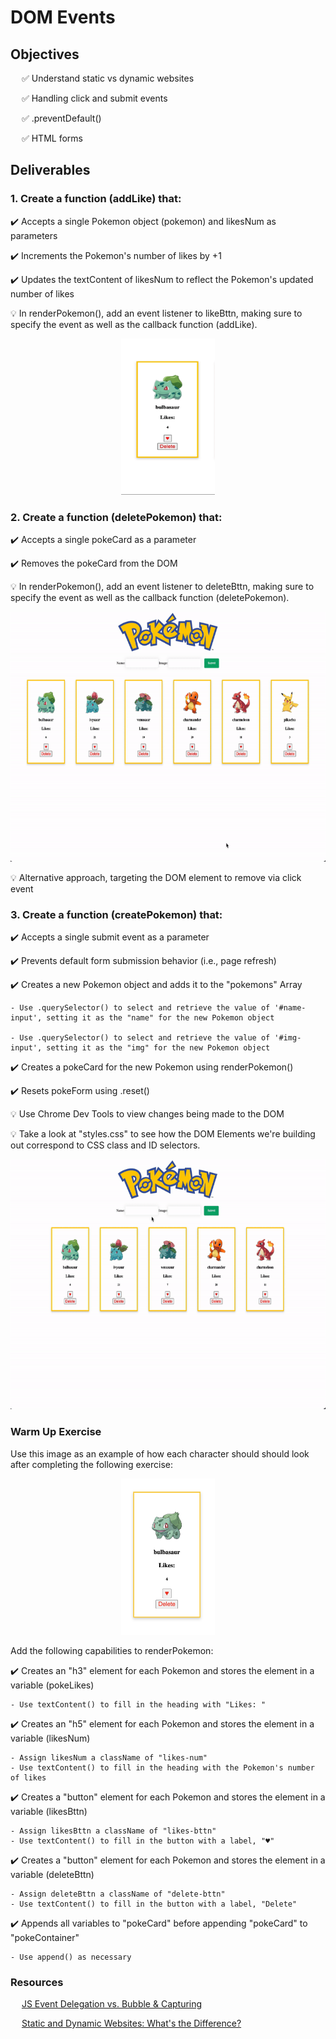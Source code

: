 # DOM Events

## Objectives

&emsp; ✅ Understand static vs dynamic websites

&emsp; ✅ Handling click and submit events

&emsp; ✅ .preventDefault()

&emsp; ✅ HTML forms

## Deliverables

### 1. Create a function (addLike) that:

✔️ Accepts a single Pokemon object (pokemon) and likesNum as parameters

✔️ Increments the Pokemon's number of likes by +1

✔️ Updates the textContent of likesNum to reflect the Pokemon's updated number of likes

💡 In renderPokemon(), add an event listener to likeBttn, making sure to specify the event as well as the callback function (addLike).

<p align="center">
    <img src="../assets/addLike.gif" width="150" height="250">
</p>

### 2. Create a function (deletePokemon) that:

✔️ Accepts a single pokeCard as a parameter

✔️ Removes the pokeCard from the DOM

💡 In renderPokemon(), add an event listener to deleteBttn, making sure to specify the event as well as the callback function (deletePokemon).

<p align="center">
    <img src="../assets/delete.gif" width="800" height="400">
</p>

💡 Alternative approach, targeting the DOM element to remove via click event

### 3. Create a function (createPokemon) that:

✔️ Accepts a single submit event as a parameter

✔️ Prevents default form submission behavior (i.e., page refresh)

✔️ Creates a new Pokemon object and adds it to the "pokemons" Array

    - Use .querySelector() to select and retrieve the value of '#name-input', setting it as the "name" for the new Pokemon object

    - Use .querySelector() to select and retrieve the value of '#img-input', setting it as the "img" for the new Pokemon object

✔️ Creates a pokeCard for the new Pokemon using renderPokemon()

✔️ Resets pokeForm using .reset()

💡 Use Chrome Dev Tools to view changes being made to the DOM

💡 Take a look at "styles.css" to see how the DOM Elements we're building out correspond to CSS class and ID selectors.

<p align="center">
    <img src="../assets/submit.gif" width="800" height="400">
</p>

### Warm Up Exercise

Use this image as an example of how each character should should look after completing the following exercise:

<p align="center">
    <img src="../assets/warmup.png" width="150" height="250">
</p>

Add the following capabilities to renderPokemon:

✔️ Creates an "h3" element for each Pokemon and stores the element in a variable (pokeLikes)

    - Use textContent() to fill in the heading with "Likes: "

✔️ Creates an "h5" element for each Pokemon and stores the element in a variable (likesNum)

    - Assign likesNum a className of "likes-num"
    - Use textContent() to fill in the heading with the Pokemon's number of likes

✔️ Creates a "button" element for each Pokemon and stores the element in a variable (likesBttn)

    - Assign likesBttn a className of "likes-bttn"
    - Use textContent() to fill in the button with a label, "♥"

✔️ Creates a "button" element for each Pokemon and stores the element in a variable (deleteBttn)

    - Assign deleteBttn a className of "delete-bttn"
    - Use textContent() to fill in the button with a label, "Delete"

✔️ Appends all variables to "pokeCard" before appending "pokeCard" to "pokeContainer"

    - Use append() as necessary

### Resources

&emsp; [JS Event Delegation vs. Bubble & Capturing](https://medium.com/@marjuhirsh/event-propagation-event-delegation-7d3db1baf02a)

&emsp; [Static and Dynamic Websites: What's the Difference?](https://www.mlytics.com/blog/static-and-dynamic-websites-whats-the-difference/)
